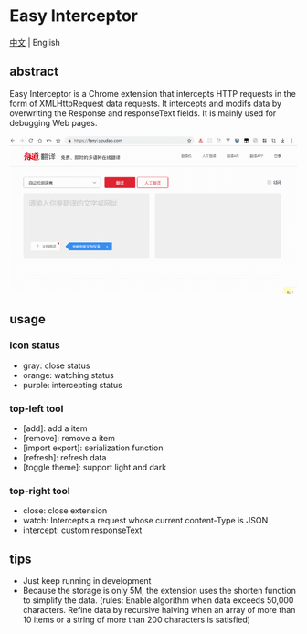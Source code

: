 # Easy Interceptor

[中文](./readme-zh.md) | English

## abstract
Easy Interceptor is a Chrome extension that intercepts HTTP requests in the form of XMLHttpRequest data requests. It intercepts and modifs data by overwriting the Response and responseText fields. It is mainly used for debugging Web pages.

![demo](./assets/demo.gif)

## usage

### icon status
- gray: close status
- orange: watching status
- purple: intercepting status

### top-left tool
- [add]: add a item
- [remove]: remove a item
- [import export]: serialization function
- [refresh]: refresh data
- [toggle theme]: support light and dark

### top-right tool
- close: close extension
- watch: Intercepts a request whose current content-Type is JSON
- intercept: custom responseText


## tips
- Just keep running in development
- Because the storage is only 5M, the extension uses the shorten function to simplify the data. (rules: Enable algorithm when data exceeds 50,000 characters. Refine data by recursive halving when an array of more than 10 items or a string of more than 200 characters is satisfied)